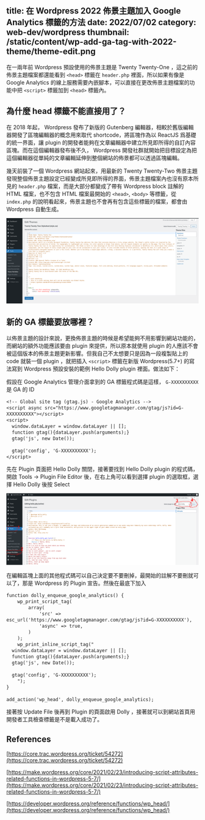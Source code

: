 title: 在 Wordpress 2022 佈景主題加入 Google Analytics 標籤的方法
date: 2022/07/02
category: web-dev/wordpress
thumbnail: /static/content/wp-add-ga-tag-with-2022-theme/theme-edit.png
---

在一兩年前 Wordpress 預設使用的佈景主題是 Twenty Twenty-One ，這之前的佈景主題檔案都還能看到 `<head>` 標籤在 `header.php` 裡面，所以如果有像是 Google Analytics 的線上服務需要內嵌腳本，可以直接在更改佈景主題檔案的功能中把 `<script>` 標籤加到 `<head>` 標籤內。

## 為什麼 head 標籤不能直接用了？

在 2018 年起， Wordpress 發布了新版的 Gutenberg 編輯器，相較於舊版編輯器開發了區塊編輯器的概念用來取代 shortcode，將區塊作為以 ReactJS 爲基礎的統一界面，讓 plugin 的開發者能夠在文章編輯器中建立所見即所得的自訂內容區塊。而在這個編輯器發布後不久， Wordpress 開發社群就開始把目標設定為把這個編輯器從單純的文章編輯延伸到整個網站的佈景都可以透過區塊編輯。

幾天前裝了一個 Wordpress 網站起來，用最新的 Twenty Twenty-Two 佈景主題發現整個佈景主題設定已經變成所見即所得的界面，佈景主題檔案內也沒有原本所見的 `header.php` 檔案，而是大部分都變成了帶有 Wordpress block 註解的 HTML 檔案，也不包含 HTML 檔案最開始的 `<head>`, `<body>` 等標籤，從 `index.php` 的說明看起來，佈景主題也不會再有包含這些標籤的檔案，都會由 Wordpress 自動生成。

![Wordpress 的 Twenty Twenty-Two 佈景找不到 head 標籤](/static/content/wp-add-ga-tag-with-2022-theme/theme-edit.png)

## 新的 GA 標籤要放哪裡？

以佈景主題的設計來說，更換佈景主題的時候是希望能夠不用影響到網站功能的，而網站的額外功能應該要由 plugin 來提供，所以原本就使用 plugin 的人應該不會被這個版本的佈景主題更新影響。但我自己不太想要只是因為一段複製貼上的 code 就裝一個 plugin ，就把插入 `<script>` 標籤在新版 Wordpress(5.7+) 的寫法寫到 Wordpress 預設安裝的範例 Hello Dolly plugin 裡面。做法如下：

假設在 Google Analytics 管理介面拿到的 GA 標籤程式碼是這樣， `G-XXXXXXXXXX` 是 GA 的 ID

```
<!-- Global site tag (gtag.js) - Google Analytics -->
<script async src="https://www.googletagmanager.com/gtag/js?id=G-XXXXXXXXXX"></script>
<script>
  window.dataLayer = window.dataLayer || [];
  function gtag(){dataLayer.push(arguments);}
  gtag('js', new Date());

  gtag('config', 'G-XXXXXXXXXX');
</script>
```

先在 Plugin 頁面把 Hello Dolly 關閉，接著要找到 Hello Dolly plugin 的程式碼，開啟 Tools -> Plugin File Editor 後，在右上角可以看到選擇 plugin 的選取框，選擇 Hello Dolly 後按 Select 

![編輯 Plugin 程式碼的步驟](/static/content/wp-add-ga-tag-with-2022-theme/plugin-edit.png)

在編輯區塊上面的其他程式碼可以自己決定要不要刪掉，最開始的註解不要刪就可以了，那是 Wordpress 的 Plugin 宣告。然後在最底下加入

```
function dolly_enqueue_google_analytics() {
	wp_print_script_tag(
		array(
			'src' => esc_url('https://www.googletagmanager.com/gtag/js?id=G-XXXXXXXXXX'),
			'async' => true,
		)
	);
	wp_print_inline_script_tag("
  window.dataLayer = window.dataLayer || [];
  function gtag(){dataLayer.push(arguments);}
  gtag('js', new Date());

  gtag('config', 'G-XXXXXXXXXX');
	");
}

add_action('wp_head', dolly_enqueue_google_analytics);
```

接著按 Update File 後再到 Plugin 的頁面啟用 Dolly ，接著就可以到網站首頁用開發者工具檢查標籤是不是載入成功了。

## References

[https://core.trac.wordpress.org/ticket/54272](https://core.trac.wordpress.org/ticket/54272)

[https://make.wordpress.org/core/2021/02/23/introducing-script-attributes-related-functions-in-wordpress-5-7/](https://make.wordpress.org/core/2021/02/23/introducing-script-attributes-related-functions-in-wordpress-5-7/)

[https://developer.wordpress.org/reference/functions/wp_head/](https://developer.wordpress.org/reference/functions/wp_head/)